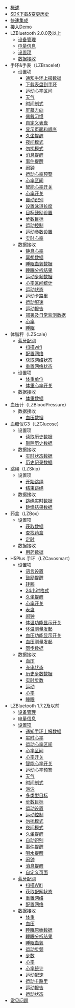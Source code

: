 - [概述](/dev-ios/bluetooth/summary)
- [SDK下载&变更历史](/dev-ios/bluetooth/releaselog)
- [快速集成](/dev-ios/bluetooth/integrate)
- [接入Demo](/dev-ios/bluetooth/demo)
- LZBluetooth 2.0.0及以上
   - [设备管理](/dev-ios/bluetooth/core/device)
   - [电量信息](/dev-ios/bluetooth/core/battery)
   - [设置项](dev-ios/bluetooth/core/settings)
   - [数据接收](/dev-ios/bluetooth/core/receive)
- 手环&手表（LZBracelet）
   - 设置项
      - [通知手环上报数据](/dev-ios/bluetooth/bracelet/settings/sync)
      - [下载表盘到手环](/dev-ios/bluetooth/bracelet/settings/pushdial)
      - [运动心率区间](/dev-ios/bluetooth/bracelet/settings/sphrange)
      - [天气](/dev-ios/bluetooth/bracelet/settings/weather)
      - [时间制式](/dev-ios/bluetooth/bracelet/settings/timeformat)
      - [屏幕方向](/dev-ios/bluetooth/bracelet/settings/screendirection)
      - [佩戴习惯](/dev-ios/bluetooth/bracelet/settings/wristhabit)
      - [自定义表盘](/dev-ios/bluetooth/bracelet/settings/dialtype)
      - [显示页面和顺序](/dev-ios/bluetooth/bracelet/settings/page)
      - [久坐提醒](/dev-ios/bluetooth/bracelet/settings/longsit)
      - [夜间模式](/dev-ios/bluetooth/bracelet/settings/nightmode)
      - [勿扰模式](/dev-ios/bluetooth/bracelet/settings/slience)
      - [消息提醒](/dev-ios/bluetooth/bracelet/settings/message)
      - [事件提醒](/dev-ios/bluetooth/bracelet/settings/eventreminder)
      - [闹钟](/dev-ios/bluetooth/bracelet/settings/clock)
      - [运动心率预警](/dev-ios/bluetooth/bracelet/settings/heartratealert)
      - [心率区间](/dev-ios/bluetooth/bracelet/settings/heartraterange)
      - [智能心率开关](/dev-ios/bluetooth/bracelet/settings/smartheartrateswitch)
      - [心率开关](/dev-ios/bluetooth/bracelet/settings/heartrateswitch)
      - [自动识别](/dev-ios/bluetooth/bracelet/settings/autoregonize)
      - [设置泳道长度](/dev-ios/bluetooth/bracelet/settings/swim)
      - [目标鼓励设置](/dev-ios/bluetooth/bracelet/settings/target)
      - [步数目标](/dev-ios/bluetooth/bracelet/settings/steptarget)
      - [运动控制](/dev-ios/bluetooth/bracelet/settings/sportcontrol)
      - [运动参数设置](/dev-ios/bluetooth/bracelet/settings/sport)
      - [实时心率](/dev-ios/bluetooth/bracelet/settings/realtimeheartrate)
   - 数据接收
      - [静息心率](/dev-ios/bluetooth/bracelet/receive/sliencehr)
      - [冥想数据](/dev-ios/bluetooth/bracelet/receive/meditation)
      - [睡眠血氧数据](/dev-ios/bluetooth/bracelet/receive/sleepbloodoxygen)
      - [睡眠分析结果](/dev-ios/bluetooth/bracelet/receive/sleepanalysisresult)
      - [运动步频数据](/dev-ios/bluetooth/bracelet/receive/sportpitch)
      - [心率区间统计](/dev-ios/bluetooth/bracelet/receive/heartratestatistics)
      - [运动状态](/dev-ios/bluetooth/bracelet/receive/sportstatus)
      - [运动卡路里](/dev-ios/bluetooth/bracelet/receive/calories)
      - [运动配速](/dev-ios/bluetooth/bracelet/receive/speed)
      - [运动报告](/dev-ios/bluetooth/bracelet/receive/sportreport)
      - [部署及日常监测数据](/dev-ios/bluetooth/bracelet/receive/step)
      - [心率](/dev-ios/bluetooth/bracelet/receive/heartrate)
      - [睡眠](/dev-ios/bluetooth/bracelet/receive/sleep)
- 体脂秤（LZScale）
   - [蓝牙配网](/dev-ios/bluetooth/scale/wifi)
      - [扫描wifi](/dev-ios/bluetooth/scale/wifi/scan)
      - [配置网络](/dev-ios/bluetooth/scale/wifi/connect)
      - [获取网络状态](/dev-ios/bluetooth/scale/wifi/getstatus)
      - [重置网络状态](/dev-ios/bluetooth/scale/wifi/reset)
   - 设置项
      - [体重单位](/dev-ios/bluetooth/scale/settings/unit)
      - [体重心率开关](/dev-ios/bluetooth/scale/settings/heartrate)
   - 数据接收
      - [体重数据](/dev-ios/bluetooth/scale/receive/weight)
- 血压计（LZBloodPressure）
   - 数据接收
      - [血压数据](/dev-ios/bluetooth/bloodpressure/receive/bloodpressure)
- 血糖仪G3（LZGlucose）
   - 设置项
      - [读取历史数据](/dev-ios/bluetooth/glucose/settings/readrecord)
      - [删除历史数据](/dev-ios/bluetooth/glucose/settings/deletesetting)
   - 数据接收
      - [实时状态数据](/dev-ios/bluetooth/glucose/receive/recorddata)
      - [历史记录数据](/dev-ios/bluetooth/glucose/receive/historydata)
- 跳绳（LZSkip）
   - 设置项
      - [开始跳绳](/dev-ios/bluetooth/skip/settings/start)
      - [结束跳绳](/dev-ios/bluetooth/skip/settings/end)
   - 数据接收
      - [跳绳实时数据](/dev-ios/bluetooth/skip/receive/runtime)
      - [跳绳结果数据](/dev-ios/bluetooth/skip/receive/result)
- 药盒（LZBox）
   - 设置项
      - [获取数据](/dev-ios/bluetooth/box/settings/sync)
      - [查找药盒](/dev-ios/bluetooth/box/settings/find)
      - [定时](/dev-ios/bluetooth/box/settings/timing)
   - 数据接收
      - [用药数据](/dev-ios/bluetooth/box/receive/medicine)
- H5Plus 手环（LZCavosmart）
   - 设置项
      - [语言设置](dev-ios/bluetooth/cavo/settings/language)
      - [鼓励提醒](dev-ios/bluetooth/cavo/settings/encourage)
      - [转腕](dev-ios/bluetooth/cavo/settings/raise)
      - [24小时格式](dev-ios/bluetooth/cavo/settings/timeformat)
      - [久坐提醒](dev-ios/bluetooth/cavo/settings/longsit)
      - [心率开关](dev-ios/bluetooth/cavo/settings/hrswitch)
      - [表盘](dev-ios/bluetooth/cavo/settings/dial)
      - [闹钟](dev-ios/bluetooth/cavo/settings/clock)
      - [体温功能显示开关](dev-ios/bluetooth/cavo/settings/temperaturedisplay)
      - [体温测量发起](dev-ios/bluetooth/cavo/settings/temperaturetest)
      - [血压功能显示开关](dev-ios/bluetooth/cavo/settings/bpdisplay)
      - [血压测量发起](dev-ios/bluetooth/cavo/settings/bptest)
      - [同步数据](dev-ios/bluetooth/cavo/settings/syncdata)
   - 数据接收
      - [血压](dev-ios/bluetooth/cavo/receive/bp)
      - [充电状态](dev-ios/bluetooth/cavo/receive/charging)
      - [历史步数数据](dev-ios/bluetooth/cavo/receive/stephistory)
      - [实时步数](dev-ios/bluetooth/cavo/receive/step)
      - [运动](dev-ios/bluetooth/cavo/receive/sport)
      - [心率](dev-ios/bluetooth/cavo/receive/hr)
      - [睡眠](dev-ios/bluetooth/cavo/receive/sleep)
- LZBluetooth 1.7.2及以前
   - [设备管理](/dev-ios/bluetooth/reference/device)
   - [电量信息](/dev-ios/bluetooth/reference/battery)
   - [设置项](/dev-ios/bluetooth/reference/settings)
      - [通知手环上报数据](/dev-ios/bluetooth/reference/settings/sync)
      - [实时心率](/dev-ios/bluetooth/reference/settings/realtimeheartrate)
      - [运动心率区间](/dev-ios/bluetooth/reference/settings/sphrange)
      - [心率区间](/dev-ios/bluetooth/reference/settings/heartraterange)
      - [心率开关](/dev-ios/bluetooth/reference/settings/heartrateswitch)
      - [智能心率开关](/dev-ios/bluetooth/reference/settings/smartheartrateswitch)
      - [运动心率预警](/dev-ios/bluetooth/reference/settings/heartratealert)
      - [天气](/dev-ios/bluetooth/reference/settings/weather)
      - [时间制式](/dev-ios/bluetooth/reference/settings/timeformat)
      - [游泳](/dev-ios/bluetooth/reference/settings/swim)
      - [多类型目标](/dev-ios/bluetooth/reference/settings/target)
      - [步数目标](/dev-ios/bluetooth/reference/settings/steptarget)
      - [运动设置](/dev-ios/bluetooth/reference/settings/sport)
      - [运动控制](/dev-ios/bluetooth/reference/settings/sportcontrol)
      - [勿扰模式](/dev-ios/bluetooth/reference/settings/slience)
      - [夜间模式](/dev-ios/bluetooth/reference/settings/nightmode)
      - [久坐提醒](/dev-ios/bluetooth/reference/settings/longsit)
      - [自动识别](/dev-ios/bluetooth/reference/settings/autoregonize)
      - [事件提醒](/dev-ios/bluetooth/reference/settings/eventreminder)
      - [喝水提醒](/dev-ios/bluetooth/reference/settings/drink)
      - [闹钟](/dev-ios/bluetooth/reference/settings/clock)
      - [消息提醒](/dev-ios/bluetooth/reference/settings/message)
      - [自定义页面](/dev-ios/bluetooth/reference/settings/page)
   - [蓝牙配网](/dev-ios/bluetooth/reference/wifi)
      - [扫描Wifi](/dev-ios/bluetooth/reference/wifi/scan)
      - [获取配网状态](/dev-ios/bluetooth/reference/wifi/status)
      - [重置网络](/dev-ios/bluetooth/reference/wifi/reset)
      - [配置网络](/dev-ios/bluetooth/reference/wifi/config)
   - [数据接收](/dev-ios/bluetooth/receive)
      - [体重](/dev-ios/bluetooth/receive/weight)
      - [血压](/dev-ios/bluetooth/receive/bloodpressure)
      - [睡眠原始数据](/dev-ios/bluetooth/receive/sleep)
      - [睡眠分析结果](/dev-ios/bluetooth/receive/sleepanalysisresult)
      - [睡眠血氧](/dev-ios/bluetooth/receive/sleepbloodoxygen)
      - [运动步频](/dev-ios/bluetooth/receive/sportpitch)
      - [步数](/dev-ios/bluetooth/receive/step)
      - [心率](/dev-ios/bluetooth/receive/heartrate)
      - [心率统计](/dev-ios/bluetooth/receive/heartratestatistics)
      - [运动配速](/dev-ios/bluetooth/receive/speed)
      - [运动卡路里](/dev-ios/bluetooth/receive/calories)
      - [运动报告](/dev-ios/bluetooth/receive/sportreport)
      - [运动状态](/dev-ios/bluetooth/receive/sportstatus)
- [常见问题](/dev-ios/bluetooth/help)

